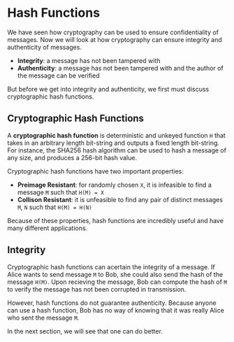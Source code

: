 # Hash Functions

We have seen how cryptography can be used to ensure confidentiality of messages. Now we will look at how cryptography can ensure integrity and authenticity of messages.

* **Integrity**: a message has not been tampered with
* **Authenticity**: a message has not been tampered with and the author of the message can be verified

But before we get into integrity and authenticity, we first must discuss cryptographic hash functions.

## Cryptographic Hash Functions

A **cryptographic hash function** is deterministic and unkeyed function `H` that takes in an arbitrary length bit-string and outputs a fixed length bit-string. For instance, the SHA256 hash algorithm can be used to hash a message of any size, and produces a 256-bit hash value.

Cryptographic hash functions have two important properties:

* **Preimage Resistant**: for randomly chosen `X`, it is infeasible to find a message `M` such that `H(M) = X`
* **Collison Resistant**: it is unfeasible to find any pair of distinct messages `M`, `N` such that `H(M) = H(N)`

Because of these properties, hash functions are incredibly useful and have many different applications.

## Integrity

Cryptographic hash functions can acertain the integrity of a message. If Alice wants to send message `M` to Bob, she could also send the hash of the message `H(M)`. Upon recieving the message, Bob can compute the hash of `M` to verify the message has not been corrupted in transmission.

However, hash functions do not guarantee authenticity. Because anyone can use a hash function, Bob has no way of knowing that it was really Alice who sent the message `M`.

In the next section, we will see that one can do better.

